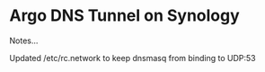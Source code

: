 Argo DNS Tunnel on Synology
===

Notes...

Updated /etc/rc.network to keep dnsmasq from binding to UDP:53

